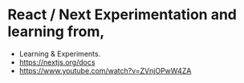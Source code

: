 # React / Next Experimentation and learning from,

- Learning & Experiments.
- https://nextjs.org/docs
- https://www.youtube.com/watch?v=ZVnjOPwW4ZA
